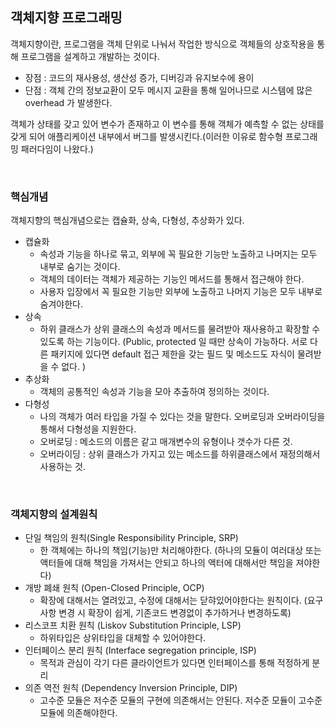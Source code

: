 ## 객체지향 프로그래밍 
객체지향이란, 프로그램을 객체 단위로 나눠서 작업한 방식으로 객체들의 상호작용을 통해 프로그램을 설계하고 개발하는 것이다. <br>
- 장점 : 코드의 재사용성, 생산성 증가, 디버깅과 유지보수에 용이<br>
- 단점 : 객체 간의 정보교환이 모두 메시지 교환을 통해 일어나므로 시스템에 많은 overhead 가 발생한다. <br>

객체가 상태를 갖고 있어 변수가 존재하고 이 변수를 통해 객체가 예측할 수 없는 상태를 갖게 되어 애플리케이션 내부에서 버그를 발생시킨다.(이러한 이유로 함수형 프로그래밍 패러다임이 나왔다.) <br>

<br>

### 핵심개념 

객체지향의 핵심개념으로는 캡슐화, 상속, 다형성, 추상화가 있다.<br>
- 캡슐화
  - 속성과 기능을 하나로 묶고, 외부에 꼭 필요한 기능만 노출하고 나머지는 모두 내부로 숨기는 것이다. <br>
  - 객체의 데이터는 객체가 제공하는 기능인 메서드를 통해서 접근해야 한다. <br>
  - 사용자 입장에서 꼭 필요한 기능만 외부에 노출하고 나머지 기능은 모두 내부로 숨겨야한다.<br>
- 상속
  - 하위 클래스가 상위 클래스의 속성과 메서드를 물려받아 재사용하고 확장할 수 있도록 하는 기능이다. (Public, protected 일 때만 상속이 가능하다. 서로 다른 패키지에 있다면 default 접근 제한을 갖는 필드 및 메소드도 자식이 물려받을 수 없다. ) <br>
- 추상화
  - 객체의 공통적인 속성과 기능을 모아 추출하여 정의하는 것이다. <br>
- 다형성
  - 나의 객체가 여러 타입을 가질 수 있다는 것을 말한다. 오버로딩과 오버라이딩을 통해서 다형성을 지원한다.<br>
  - 오버로딩 : 메소드의 이름은 같고 매개변수의 유형이나 갯수가 다른 것.<br>
  - 오버라이딩 : 상위 클래스가 가지고 있는 메소드를 하위클래스에서 재정의해서 사용하는 것.<br>
<br>

### 객체지향의 설계원칙 
- 단일 책임의 원칙(Single Responsibility Principle, SRP)
  - 한 객체에는 하나의 책임(기능)만 처리해야한다. (하나의 모듈이 여러대상 또는 액터들에 대해 책임을 가져서는 안되고 하나의 액터에 대해서만 책임을 져야한다)<br>
- 개방 폐쇄 원칙 (Open-Closed Principle, OCP)
  - 확장에 대해서는 열려있고, 수정에 대해서는 닫햐있어야한다는 원칙이다. (요구사항 변경 시 확장이 쉽게, 기존코드 변경없이 추가하거나 변경하도록)<br>
- 리스코프 치환 원칙 (Liskov Substitution Principle, LSP)
  - 하위타입은 상위타입을 대체할 수 있어야한다. <br>
- 인터페이스 분리 원칙 (Interface segregation principle, ISP)
  - 목적과 관심이 각기 다른 클라이언트가 있다면 인터페이스를 통해 적정하게 분리<br>
- 의존 역전 원칙 (Dependency Inversion Principle, DIP)
  - 고수준 모듈은 저수준 모듈의 구현에 의존해서는 안된다. 저수준 모듈이 고수준 모듈에 의존해야한다. <br>


